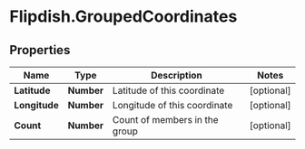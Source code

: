 # Flipdish.GroupedCoordinates

## Properties
Name | Type | Description | Notes
------------ | ------------- | ------------- | -------------
**Latitude** | **Number** | Latitude of this coordinate | [optional] 
**Longitude** | **Number** | Longitude of this coordinate | [optional] 
**Count** | **Number** | Count of members in the group | [optional] 


